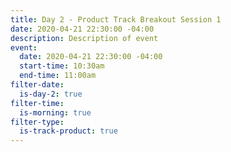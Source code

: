 ```yaml
---
title: Day 2 - Product Track Breakout Session 1
date: 2020-04-21 22:30:00 -04:00
description: Description of event
event:
  date: 2020-04-21 22:30:00 -04:00
  start-time: 10:30am
  end-time: 11:00am
filter-date:
  is-day-2: true
filter-time:
  is-morning: true
filter-type:
  is-track-product: true
---
```


